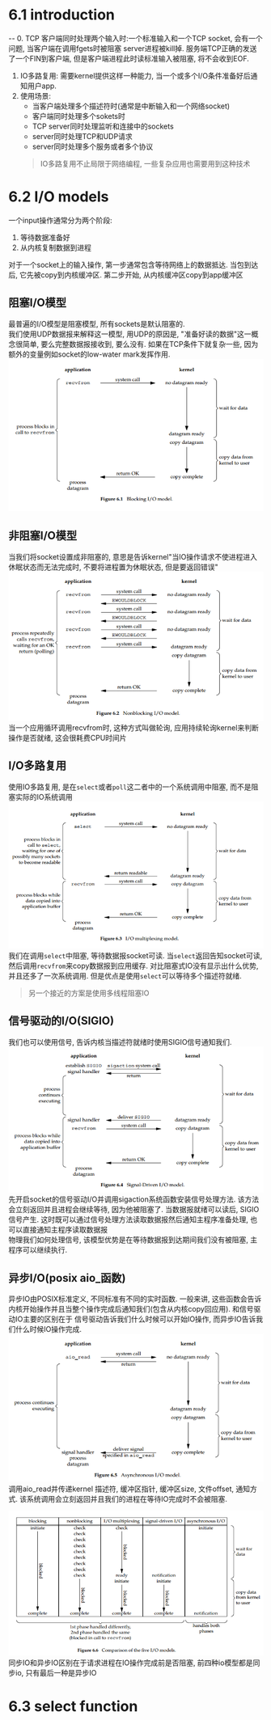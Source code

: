 # 6.1 introduction
-- 0. TCP 客户端同时处理两个输入时:一个标准输入和一个TCP socket, 会有一个问题, 当客户端在调用fgets时被阻塞 server进程被kill掉. 服务端TCP正确的发送了一个FIN到客户端, 但是客户端进程此时读标准输入被阻塞, 将不会收到EOF.
1. IO多路复用: 需要kernel提供这样一种能力, 当一个或多个I/O条件准备好后通知用户app. 
2. 使用场景:
    - 当客户端处理多个描述符时(通常是中断输入和一个网络socket)
    - 客户端同时处理多个sokets时
    - TCP server同时处理监听和连接中的sockets
    - server同时处理TCP和UDP请求
    - server同时处理多个服务或者多个协议
    > IO多路复用不止局限于网络编程, 一些复杂应用也需要用到这种技术
# 6.2 I/O models
一个input操作通常分为两个阶段:
1. 等待数据准备好
2. 从内核复制数据到进程

对于一个socket上的输入操作, 第一步通常包含等待网络上的数据抵达. 当包到达后, 它先被copy到内核缓冲区. 第二步开始, 从内核缓冲区copy到app缓冲区

## 阻塞I/O模型
最普遍的I/O模型是阻塞模型, 所有sockets是默认阻塞的.  
我们使用UDP数据报来解释这一模型, 用UDP的原因是, "准备好读的数据"这一概念很简单, 要么完整数据报接收到, 要么没有. 如果在TCP条件下就复杂一些, 因为额外的变量例如socket的low-water mark发挥作用.  
![blockio](../img/6_block_io.png)

## 非阻塞I/O模型
当我们将socket设置成非阻塞的, 意思是告诉kernel"当IO操作请求不使进程进入休眠状态而无法完成时, 不要将进程置为休眠状态, 但是要返回错误"  
![nonblockingio](../img/6_nonblocking_io.png)  
当一个应用循环调用recvfrom时, 这种方式叫做轮询, 应用持续轮询kernel来判断操作是否就绪, 这会很耗费CPU时间片

## I/O多路复用
使用IO多路复用, 是在`select`或者`poll`这二者中的一个系统调用中阻塞, 而不是阻塞实际的IO系统调用  
![io multiplexing](../img/6_IO_Multiplexing.png)  
我们在调用`select`中阻塞, 等待数据报socket可读. 当`select`返回告知socket可读, 然后调用`recvfrom`来copy数据报到应用缓存. 对比阻塞式IO没有显示出什么优势, 并且还多了一次系统调用. 但是优点是使用`select`可以等待多个描述符就绪.
>另一个接近的方案是使用多线程阻塞IO

## 信号驱动的I/O(SIGIO)
我们也可以使用信号, 告诉内核当描述符就绪时使用SIGIO信号通知我们.  
![signal_driven_io](../img/6_signal_driven_io.png)  
先开启socket的信号驱动I/O并调用sigaction系统函数安装信号处理方法. 该方法会立刻返回并且进程会继续等待, 因为他被阻塞了. 当数据报就绪可以读后, SIGIO信号产生. 这时既可以通过信号处理方法读取数据报然后通知主程序准备处理, 也可以直接通知主程序读取数据报  
物理我们如何处理信号, 该模型优势是在等待数据报到达期间我们没有被阻塞, 主程序可以继续执行.

## 异步I/O(posix aio_函数)
异步IO由POSIX标准定义, 不同标准有不同的实时函数. 一般来讲, 这些函数会告诉内核开始操作并且当整个操作完成后通知我们(包含从内核copy回应用). 和信号驱动IO主要的区别在于 信号驱动告诉我们什么时候可以开始IO操作, 而异步IO告诉我们什么时候IO操作完成.  
![aio](../img/6_aio.png)  
调用aio_read并传递kernel 描述符, 缓冲区指针, 缓冲区size, 文件offset, 通知方式. 该系统调用会立刻返回并且我们的进程在等待IO完成时不会被阻塞.


![aio](../img/6_comparison_io_models.png)  
同步IO和异步IO区别在于请求进程在IO操作完成前是否阻塞, 前四种io模型都是同步io, 只有最后一种是异步IO  

# 6.3 select function
